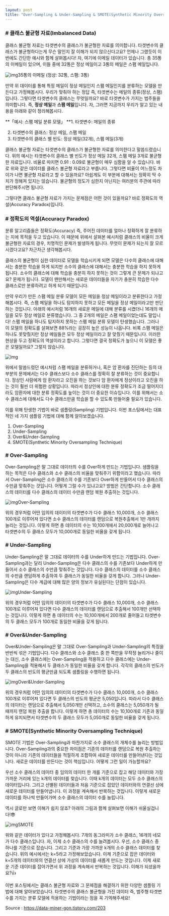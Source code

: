 ```yaml
---
layout: post
title: "Over-Sampling & Under-Sampling & SMOTE(Synthetic Minority Oversampling Technique)"
---
```


### **# 클래스 불균형 자료(Imbalanced Data)**

클래스 불균형 자료는 타겟변수의 클래스가 불균형한 자료를 의미합니다. 타겟변수의 클래스가 불균형하다는게 무슨 말인지 잘 이해가 되지 않으신다고요? 언제나 그랬듯이 이번에도 간단한 예시와 함께 살펴봅시다! 자, 여기에 이메일 데이터가 있습니다. 총 35통의 이메일이 있으며, 이들 중에 32통은 정상 메일이고 3통의 메일은 스팸 메일입니다.





![img](https://blog.kakaocdn.net/dn/2u3h5/btrsRX3j6M2/IOH7kKEHUw51XrpAQGcviK/img.png)35통의 이메일 (정상: 32통, 스팸: 3통)




만약 위 데이터를 통해 특정 메일이 정상 메일인지 스팸 메일인지를 분류하는 모델을 만든다고 가정해봅시다. 우리가 맞춰야 하는 정답 즉, 타겟변수는 메일의 종류(정상, 스팸)입니다. 그렇다면 타겟변수의 클래스는 무엇일까요? 바로 타겟변수가 가지는 범주들을 의미합니다. 즉, **정상 메일**과 **스팸 메일**입니다. 자, 그러면 지금까지 우리가 알고 있는 내용을 아래와 같이 정리해봅시다.


**「예시: 스팸 메일 분류 모델」
**1. 타겟변수: 메일의 종류

2. 타겟변수의 클래스: 정상 메일, 스팸 메일
3. 타겟변수의 클래스 별 빈도: 정상 메일(32개), 스팸 메일(3개)


클래스 불균형 자료는 타겟변수의 클래스가 불균형한 자료를 의미한다고 말씀드렸습니다. 위의 예시는 타겟변수의 클래스 별 빈도가 정상 메일 32개, 스팸 메일 3개로 불균형한 자료입니다. 비율로 따지면 0.91 : 0.09로 불균형이 매우 심함을 알 수 있습니다. 바로 위와 같은 데이터를 클래스 불균형 자료라고 부릅니다. 그렇다면 비율이 어느정도 차이가 나면 불균형 자료라고 할 수 있을까요? 아쉽게도 이 부분에 대해서는 정확히 딱 수치가 정해져 있지는 않습니다. 불균형의 정도가 심한지 아닌지는 여러분의 주관에 따라 판단해주시면 됩니다.

그렇다면 클래스 불균형 자료가 가지는 문제점은 어떤 것이 있을까요?
바로 정확도의 역설(Accuracy Paradox)입니다.

 

### **# 정확도의 역설(Accuracy Paradox)**

분류 알고리즘들은 정확도(Accuracy) 즉, 주어진 데이터를 얼마나 정확하게 잘 분류하는 지에 목적을 두고 있습니다. 이 때문에 위에서 살펴본 예시처럼 클래스의 비율이 크게 불균형한 자료의 경우, 치명적인 문제가 발생하게 됩니다. 무엇이 문제가 되는지 잘 모르시겠다고요? 차근차근 생각해봅시다.

클래스의 불균형이 심한 데이터로 모델을 학습시키게 되면 모델은 다수의 클래스에 대해서는 충분한 학습을 하게 되지만 소수의 클래스에 대해서는 충분한 학습을 하지 못하게 됩니다. 소수의 클래스에 대해 학습을 충분히 하지 못하는 것이 그렇게 큰 문제가 되냐고요? 문제가 됩니다. 모델이 왠만해서는 새로운 데이터들을 자기가 충분히 학습한 다수 클래스로만 분류하려고 하게 되기 때문입니다.

만약 우리가 만든 스팸 메일 분류 모델이 모든 메일을 정상 메일이라고 분류한다고 가정해봅시다. 즉, 스팸 메일을 하나도 탐지하지 못하고 모든 메일을 정상 메일이라고만 판단하는 것입니다. 아래의 예시처럼 16개의 새로운 메일에 대해 분류를 시켰더니 16개의 메일을 모두 정상 메일로 분류했습니다. 그 중 2개의 메일은 스팸 메일이었는데도 말입니다! 스팸 메일을 하나도 탐지하지 못하는 스팸 메일 분류 모델이 탄생했습니다.
그러나 이 모델의 정확도를 살펴보면 88%라는 굉장히 높은 성능이 나옵니다. 비록 스팸 메일은 하나도 못맞췄지만 정상 메일들은 모두 정상 메일이라고 잘 맞췄기 때문입니다. 이러한 현상을 두고 정확도의 역설이라고 합니다. 그렇다면 결국 정확도가 높으니 이 모델은 좋은 모델일까요? 그렇지 않습니다.

 



![img](https://blog.kakaocdn.net/dn/TlYM4/btrsTcF953g/QPNfFDwMvRkCSPs0Sk2eIk/img.png)




위에서 말씀드렸던 예시처럼 스팸 메일을 분류하거나, 혹은 암 환자를 진단하는 등의 대부분의 문제에서는 다수 클래스보다 소수 클래스를 정확히 잘 분류하는 것이 중요합니다. 정상인 사람에게 암 환자라고 오진을 하는 것보다 암 환자에게 정상이라고 오진을 하는 것이 훨씬 더 위험한 상황입니다. 따라서 정상인에 대한 분류 정확도가 조금 떨어지더라도 암환자에 대한 분류 정확도를 높이는 것이 더 중요한 이슈입니다. 이를 위해서는 소수 클래스에 대해서도 다수 클래스만큼 학습을 할 수 있도록 만들어줄 필요가 있습니다.

이를 위해 탄생한 기법이 바로 샘플링(Sampling) 기법입니다.
이번 포스팅에서는 대표적인 네 가지 샘플링 기법에 대해 함께 알아보겠습니다.

1. Over-Sampling
2. Under-Sampling
3. Over&Under-Sampling
4. SMOTE(Synthetic Minority Oversampling Technique)

 

### **# Over-Sampling**

Over-Sampling은 말 그대로 데이터의 수를 Over하게 만드는 기법입니다. 샘플링을 하는 목적은 다수 클래스와 소수 클래스의 비율을 맞춰주기 위함이라고 했습니다. 따라서 Over-Sampling은 소수 클래스의 수를 기존보다 Over하게 만들어서 다수 클래스의 수만큼 맞춰주는 것입니다. 어떻게 그럴 수가 있냐고요? 방법은 간단합니다. 소수 클래스의 데이터를 다수 클래스의 데이터 수만큼 랜덤 복원 추출하는 것입니다.





![img](https://blog.kakaocdn.net/dn/xzGdc/btrsTc7s0oW/dxSbEq52LBCd5f2WZTdV6K/img.png)Over-Sampling




위의 경우처럼 어떤 임의의 데이터의 타겟변수가 다수 클래스 10,000개, 소수 클래스 100개로 이루어져 있다면 소수 클래스의 데이터를 랜덤으로 복원추출해서 1만 개까지 늘리는 것입니다. 이렇게 하면 총 데이터의 수는 10,100개에서 20,000개로 늘어나고 타겟변수의 두 클래스 모두가 10,000개로 동일한 비율을 갖게 됩니다.



### **# Under-Sampling**

Under-Sampling은 말 그대로 데이터의 수를 Under하게 만드는 기법입니다. Over-Sampling과는 달리 Under-Sampling은 다수 클래스의 수를 기존보다 Under하게 만들어서 소수 클래스의 수만큼 맞춰주는 것입니다. 다수 클래스의 데이터를 소수 클래스의 수만큼 랜덤하게 추출하여 두 클래스가 동일한 비율을 갖게 합니다. 그러나 Under-Sampling은 다수 계급에 대해 많은 양의 정보가 유실된다는 단점이 있습니다.

 



![img](https://blog.kakaocdn.net/dn/z85Tc/btrsSvMY03c/oN1HsTohjNzGG5M5kCeJE1/img.png)Under-Sampling




위의 경우처럼 어떤 임의의 데이터의 타겟변수가 다수 클래스 10,000개, 소수 클래스 100개로 이루어져 있다면 다수 클래스의 데이터를 랜덤으로 추출해서 100개만 선택하는 것입니다. 이렇게 하면 총 데이터의 수는 10,100개에서 200개로 줄어들고 타겟변수의 두 클래스 모두가 100개로 동일한 비율을 갖게 됩니다.



### **# Over&Under-Sampling**

Over&Under-Sampling은 말 그대로 Over-Sampling과 Under-Sampling의 특징을 반반씩 섞은 기법입니다. 다수 클래스와 소수 클래스 중 한 쪽만을 무작정 늘리거나 줄이는 대신, 소수 클래스에는 Over-Sampling을 적용하고 다수 클래스에는 Under-Sampling을 적용해서 두 클래스가 동일한 비율을 갖게 합니다. 각각의 클래스의 빈도가 두 클래스의 빈도의 평균만큼 되도록 샘플링을 수행하면 됩니다.





![img](https://blog.kakaocdn.net/dn/lMpXX/btrs3ViMBS6/VsWG2CVw4OpRHMSugTH3C0/img.png)Over&Under-Sampling




위의 경우처럼 어떤 임의의 데이터의 타겟변수가 다수 클래스 10,000개, 소수 클래스 100개로 이루어져 있다면 두 클래스의 빈도의 평균은 5,050입니다. 따라서 다수 클래스의 데이터는 랜덤으로 추출해서 5,050개만 선택하고, 소수의 클래스는 5,050개가 될 때까지 랜덤 복원 추출을 합니다. 이렇게 하면 총 데이터의 수는 10,100개로 기존과 동일하게 유지되면서 타겟변수의 두 클래스 모두가 5,050개로 동일한 비율을 갖게 됩니다.

### **# SMOTE(Synthetic Minority Oversampling Technique)**

SMOTE 기법은 Over-Sampling과 마찬가지로 소수 클래스의 개체수를 늘리는 방법입니다. Over-Sampling과의 중요한 차이점은 기존의 데이터를 랜덤으로 복원 추출하는 것이 아니라 기존의 데이터들을 적절하게 조합하여 새로운 데이터를 만들어낸다는 것입니다. 새로운 데이터를 만든다는 것이 핵심입니다. 어떻게 그런 일이 가능할까요?

우선 소수 클래스의 데이터 중 임의의 데이터 한 개를 기준으로 잡고 해당 데이터와 가장 가까운 거리에 있는 k개의 데이터를 찾습니다. 이때 k개의 데이터는 모두 소수 클래스의 데이터입니다. 그리고 선별된 데이터들과 처음 기준으로 잡았던 데이터와의 연결선 상에 새로운 데이터를 만들어냅니다. 이 과정을 계속해서 반복하는 것입니다. 이렇게 새로운 데이터를 하나씩 만들어가며 소수 클래스의 데이터 수를 늘립니다.

역시 글로만 보면 이해가 쉽지 않죠? 아래의 그림과 함께 살펴보면 이해가 쉬울실겁니다!😎





![img](https://blog.kakaocdn.net/dn/bq1F6c/btrsXtPk4UU/94UhoBegQBCLi5tKCkVUG1/img.png)SMOTE




위와 같은 데이터가 있다고 가정해봅시다. 7개의 동그라미가 소수 클래스, 16개의 네모가 다수 클래스입니다. 자, 이제 소수 클래스의 수를 늘려봅시다. 우선, 소수 클래스 중 하나를 기준으로 잡습니다. 그리고 기준과 가장 가까운 k개의 소수 클래스 데이터를 찾습니다. 위의 예시에서는 k=5라고 가정해보았습니다. 이제 기준으로 잡은 데이터와 k=5개의 데이터와의 연결선 상에 가상의 데이터를 새롭게 만드는 것입니다. 이제 새로운 기준 데이터를 잡아가면서 위 과정을 계속해서 반복하는 것입니다. 이해가 되셨을까요?👍

 

이번 포스팅에서는 클래스 불균형 자료와 그 문제점을 해결하기 위한 다양한 샘플링 기법에 대해 알아보았습니다. 타겟변수의 클래스 불균형을 가진 데이터 즉, 범주형 타겟변수를 가지는 분류 모델에 적용하는 기법이라는 점을 꼭 기억해주세요! 

Source : https://data-miner-gon.tistory.com/203
